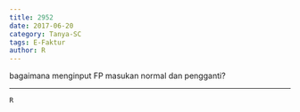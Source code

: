 ```yaml
---
title: 2952
date: 2017-06-20
category: Tanya-SC
tags: E-Faktur
author: R
---
```


bagaimana menginput FP masukan normal dan pengganti?

---



`R`
